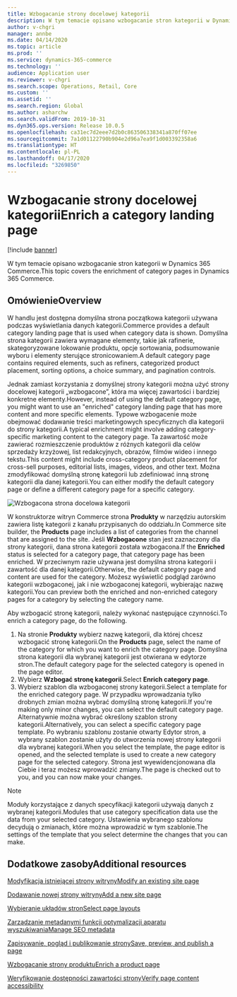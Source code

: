```yaml
---
title: Wzbogacanie strony docelowej kategorii
description: W tym temacie opisano wzbogacanie stron kategorii w Dynamics 365 Commerce.
author: v-chgri
manager: annbe
ms.date: 04/14/2020
ms.topic: article
ms.prod: ''
ms.service: dynamics-365-commerce
ms.technology: ''
audience: Application user
ms.reviewer: v-chgri
ms.search.scope: Operations, Retail, Core
ms.custom: ''
ms.assetid: ''
ms.search.region: Global
ms.author: asharchw
ms.search.validFrom: 2019-10-31
ms.dyn365.ops.version: Release 10.0.5
ms.openlocfilehash: ca31ec7d2eee7d2b0c863506338341a870ff07ee
ms.sourcegitcommit: 7a1d01122790b904e2d96a7ea9f1d003392358a6
ms.translationtype: HT
ms.contentlocale: pl-PL
ms.lasthandoff: 04/17/2020
ms.locfileid: "3269850"
---
```

# <a name="enrich-a-category-landing-page"></a><span data-ttu-id="82e07-103">Wzbogacanie strony docelowej kategorii</span><span class="sxs-lookup"><span data-stu-id="82e07-103">Enrich a category landing page</span></span>


[!include [banner](includes/banner.md)]

<span data-ttu-id="82e07-104">W tym temacie opisano wzbogacanie stron kategorii w Dynamics 365 Commerce.</span><span class="sxs-lookup"><span data-stu-id="82e07-104">This topic covers the enrichment of category pages in Dynamics 365 Commerce.</span></span>

## <a name="overview"></a><span data-ttu-id="82e07-105">Omówienie</span><span class="sxs-lookup"><span data-stu-id="82e07-105">Overview</span></span>

<span data-ttu-id="82e07-106">W handlu jest dostępna domyślna strona początkowa kategorii używana podczas wyświetlania danych kategorii.</span><span class="sxs-lookup"><span data-stu-id="82e07-106">Commerce provides a default category landing page that is used when category data is shown.</span></span> <span data-ttu-id="82e07-107">Domyślna strona kategorii zawiera wymagane elementy, takie jak rafinerie, skategoryzowane lokowanie produktu, opcje sortowania, podsumowanie wyboru i elementy sterujące stronicowaniem.</span><span class="sxs-lookup"><span data-stu-id="82e07-107">A default category page contains required elements, such as refiners, categorized product placement, sorting options, a choice summary, and pagination controls.</span></span> 

<span data-ttu-id="82e07-108">Jednak zamiast korzystania z domyślnej strony kategorii można użyć strony docelowej kategorii „wzbogacone”, która ma więcej zawartości i bardziej konkretne elementy.</span><span class="sxs-lookup"><span data-stu-id="82e07-108">However, instead of using the default category page, you might want to use an "enriched" category landing page that has more content and more specific elements.</span></span> <span data-ttu-id="82e07-109">Typowe wzbogacenie może obejmować dodawanie treści marketingowych specyficznych dla kategorii do strony kategorii.</span><span class="sxs-lookup"><span data-stu-id="82e07-109">A typical enrichment might involve adding category-specific marketing content to the category page.</span></span> <span data-ttu-id="82e07-110">Ta zawartość może zawierać rozmieszczenie produktów z różnych kategorii dla celów sprzedaży krzyżowej, list redakcyjnych, obrazów, filmów wideo i innego tekstu.</span><span class="sxs-lookup"><span data-stu-id="82e07-110">This content might include cross-category product placement for cross-sell purposes, editorial lists, images, videos, and other text.</span></span> <span data-ttu-id="82e07-111">Można zmodyfikować domyślną stronę kategorii lub zdefiniować inną stronę kategorii dla danej kategorii.</span><span class="sxs-lookup"><span data-stu-id="82e07-111">You can either modify the default category page or define a different category page for a specific category.</span></span>

![Wzbogacona strona docelowa kategorii](./media/CategoryLandingPages.png)

<span data-ttu-id="82e07-113">W konstruktorze witryn Commerce strona **Produkty** w narzędziu autorskim zawiera listę kategorii z kanału przypisanych do oddziału.</span><span class="sxs-lookup"><span data-stu-id="82e07-113">In Commerce site builder, the **Products** page includes a list of categories from the channel that are assigned to the site.</span></span> <span data-ttu-id="82e07-114">Jeśli **Wzbogacone** stan jest zaznaczony dla strony kategorii, dana strona kategorii została wzbogacona.</span><span class="sxs-lookup"><span data-stu-id="82e07-114">If the **Enriched** status is selected for a category page, that category page has been enriched.</span></span> <span data-ttu-id="82e07-115">W przeciwnym razie używana jest domyślna strona kategorii i zawartość dla danej kategorii.</span><span class="sxs-lookup"><span data-stu-id="82e07-115">Otherwise, the default category page and content are used for the category.</span></span> <span data-ttu-id="82e07-116">Możesz wyświetlić podgląd zarówno kategorii wzbogaconej, jak i nie wzbogaconej kategorii, wybierając nazwę kategorii.</span><span class="sxs-lookup"><span data-stu-id="82e07-116">You can preview both the enriched and non-enriched category pages for a category by selecting the category name.</span></span>

<span data-ttu-id="82e07-117">Aby wzbogacić stronę kategorii, należy wykonać następujące czynności.</span><span class="sxs-lookup"><span data-stu-id="82e07-117">To enrich a category page, do the following.</span></span>

1. <span data-ttu-id="82e07-118">Na stronie **Produkty** wybierz nazwę kategorii, dla której chcesz wzbogacić stronę kategorii.</span><span class="sxs-lookup"><span data-stu-id="82e07-118">On the **Products** page, select the name of the category for which you want to enrich the category page.</span></span> <span data-ttu-id="82e07-119">Domyślna strona kategorii dla wybranej kategorii jest otwierana w edytorze stron.</span><span class="sxs-lookup"><span data-stu-id="82e07-119">The default category page for the selected category is opened in the page editor.</span></span>
2. <span data-ttu-id="82e07-120">Wybierz **Wzbogać stronę kategorii**.</span><span class="sxs-lookup"><span data-stu-id="82e07-120">Select **Enrich category page**.</span></span>
3. <span data-ttu-id="82e07-121">Wybierz szablon dla wzbogaconej strony kategorii.</span><span class="sxs-lookup"><span data-stu-id="82e07-121">Select a template for the enriched category page.</span></span> <span data-ttu-id="82e07-122">W przypadku wprowadzania tylko drobnych zmian można wybrać domyślną stronę kategorii.</span><span class="sxs-lookup"><span data-stu-id="82e07-122">If you're making only minor changes, you can select the default category page.</span></span> <span data-ttu-id="82e07-123">Alternatywnie można wybrać określony szablon strony kategorii.</span><span class="sxs-lookup"><span data-stu-id="82e07-123">Alternatively, you can select a specific category page template.</span></span> <span data-ttu-id="82e07-124">Po wybraniu szablonu zostanie otwarty Edytor stron, a wybrany szablon zostanie użyty do utworzenia nowej strony kategorii dla wybranej kategorii.</span><span class="sxs-lookup"><span data-stu-id="82e07-124">When you select the template, the page editor is opened, and the selected template is used to create a new category page for the selected category.</span></span> <span data-ttu-id="82e07-125">Strona jest wyewidencjonowana dla Ciebie i teraz możesz wprowadzić zmiany.</span><span class="sxs-lookup"><span data-stu-id="82e07-125">The page is checked out to you, and you can now make your changes.</span></span>

> [!NOTE]
> <span data-ttu-id="82e07-126">Moduły korzystające z danych specyfikacji kategorii używają danych z wybranej kategorii.</span><span class="sxs-lookup"><span data-stu-id="82e07-126">Modules that use category specification data use the data from your selected category.</span></span> <span data-ttu-id="82e07-127">Ustawienia wybranego szablonu decydują o zmianach, które można wprowadzić w tym szablonie.</span><span class="sxs-lookup"><span data-stu-id="82e07-127">The settings of the template that you select determine the changes that you can make.</span></span>

## <a name="additional-resources"></a><span data-ttu-id="82e07-128">Dodatkowe zasoby</span><span class="sxs-lookup"><span data-stu-id="82e07-128">Additional resources</span></span>

[<span data-ttu-id="82e07-129">Modyfikacja istniejącej strony witryny</span><span class="sxs-lookup"><span data-stu-id="82e07-129">Modify an existing site page</span></span>](modify-existing-page.md)

[<span data-ttu-id="82e07-130">Dodawanie nowej strony witryny</span><span class="sxs-lookup"><span data-stu-id="82e07-130">Add a new site page</span></span>](add-new-page.md)

[<span data-ttu-id="82e07-131">Wybieranie układów stron</span><span class="sxs-lookup"><span data-stu-id="82e07-131">Select page layouts</span></span>](select-page-layouts.md)

[<span data-ttu-id="82e07-132">Zarządzanie metadanymi funkcji optymalizacji aparatu wyszukiwania</span><span class="sxs-lookup"><span data-stu-id="82e07-132">Manage SEO metadata</span></span>](manage-seo-metadata.md)

[<span data-ttu-id="82e07-133">Zapisywanie, pogląd i publikowanie strony</span><span class="sxs-lookup"><span data-stu-id="82e07-133">Save, preview, and publish a page</span></span>](save-preview-publish-page.md)

[<span data-ttu-id="82e07-134">Wzbogacanie strony produktu</span><span class="sxs-lookup"><span data-stu-id="82e07-134">Enrich a product page</span></span>](enrich-product-page.md)

[<span data-ttu-id="82e07-135">Weryfikowanie dostępności zawartości strony</span><span class="sxs-lookup"><span data-stu-id="82e07-135">Verify page content accessibility</span></span>](verify-accessibility.md)
